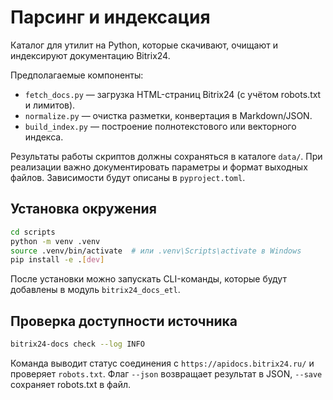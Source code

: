 # Парсинг и индексация

Каталог для утилит на Python, которые скачивают, очищают и индексируют документацию Bitrix24.

Предполагаемые компоненты:
- `fetch_docs.py` — загрузка HTML-страниц Bitrix24 (с учётом robots.txt и лимитов).
- `normalize.py` — очистка разметки, конвертация в Markdown/JSON.
- `build_index.py` — построение полнотекстового или векторного индекса.

Результаты работы скриптов должны сохраняться в каталоге `data/`. При реализации важно документировать параметры и формат выходных файлов. Зависимости будут описаны в `pyproject.toml`.

## Установка окружения

```bash
cd scripts
python -m venv .venv
source .venv/bin/activate  # или .venv\Scripts\activate в Windows
pip install -e .[dev]
```

После установки можно запускать CLI-команды, которые будут добавлены в модуль `bitrix24_docs_etl`.

## Проверка доступности источника

```bash
bitrix24-docs check --log INFO
```

Команда выводит статус соединения с `https://apidocs.bitrix24.ru/` и проверяет `robots.txt`. Флаг `--json` возвращает результат в JSON, `--save` сохраняет robots.txt в файл.
